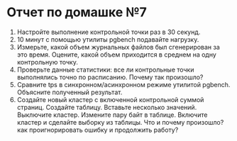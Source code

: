 # Отчет по домашке №7

1. Настройте выполнение контрольной точки раз в 30 секунд.
1. 10 минут c помощью утилиты pgbench подавайте нагрузку.
1. Измерьте, какой объем журнальных файлов был сгенерирован за это время. Оцените, какой объем приходится в среднем на одну контрольную точку.
1. Проверьте данные статистики: все ли контрольные точки выполнялись точно по расписанию. Почему так произошло?
1. Сравните tps в синхронном/асинхронном режиме утилитой pgbench. Объясните полученный результат.
1. Создайте новый кластер с включенной контрольной суммой страниц. Создайте таблицу. Вставьте несколько значений. Выключите кластер. Измените пару байт в таблице. Включите кластер и сделайте выборку из таблицы. Что и почему произошло? как проигнорировать ошибку и продолжить работу?